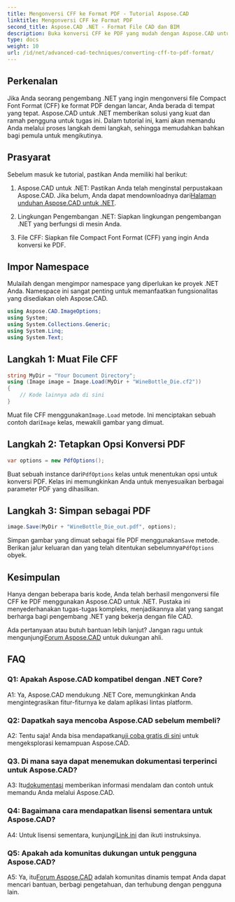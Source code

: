 ```yaml
---
title: Mengonversi CFF ke Format PDF - Tutorial Aspose.CAD
linktitle: Mengonversi CFF ke Format PDF
second_title: Aspose.CAD .NET - Format File CAD dan BIM
description: Buka konversi CFF ke PDF yang mudah dengan Aspose.CAD untuk .NET. Ikuti panduan langkah demi langkah kami.
type: docs
weight: 10
url: /id/net/advanced-cad-techniques/converting-cff-to-pdf-format/
---
```

## Perkenalan

Jika Anda seorang pengembang .NET yang ingin mengonversi file Compact Font Format (CFF) ke format PDF dengan lancar, Anda berada di tempat yang tepat. Aspose.CAD untuk .NET memberikan solusi yang kuat dan ramah pengguna untuk tugas ini. Dalam tutorial ini, kami akan memandu Anda melalui proses langkah demi langkah, sehingga memudahkan bahkan bagi pemula untuk mengikutinya.

## Prasyarat

Sebelum masuk ke tutorial, pastikan Anda memiliki hal berikut:

1. Aspose.CAD untuk .NET: Pastikan Anda telah menginstal perpustakaan Aspose.CAD. Jika belum, Anda dapat mendownloadnya dari[Halaman unduhan Aspose.CAD untuk .NET](https://releases.aspose.com/cad/net/).

2. Lingkungan Pengembangan .NET: Siapkan lingkungan pengembangan .NET yang berfungsi di mesin Anda.

3. File CFF: Siapkan file Compact Font Format (CFF) yang ingin Anda konversi ke PDF.

## Impor Namespace

Mulailah dengan mengimpor namespace yang diperlukan ke proyek .NET Anda. Namespace ini sangat penting untuk memanfaatkan fungsionalitas yang disediakan oleh Aspose.CAD.

```csharp
using Aspose.CAD.ImageOptions;
using System;
using System.Collections.Generic;
using System.Linq;
using System.Text;
```

## Langkah 1: Muat File CFF

```csharp
string MyDir = "Your Document Directory";
using (Image image = Image.Load(MyDir + "WineBottle_Die.cf2"))
{
    // Kode lainnya ada di sini
}
```

 Muat file CFF menggunakan`Image.Load` metode. Ini menciptakan sebuah contoh dari`Image` kelas, mewakili gambar yang dimuat.

## Langkah 2: Tetapkan Opsi Konversi PDF

```csharp
var options = new PdfOptions();
```

 Buat sebuah instance dari`PdfOptions` kelas untuk menentukan opsi untuk konversi PDF. Kelas ini memungkinkan Anda untuk menyesuaikan berbagai parameter PDF yang dihasilkan.

## Langkah 3: Simpan sebagai PDF

```csharp
image.Save(MyDir + "WineBottle_Die_out.pdf", options);
```

 Simpan gambar yang dimuat sebagai file PDF menggunakan`Save` metode. Berikan jalur keluaran dan yang telah ditentukan sebelumnya`PdfOptions` obyek.

## Kesimpulan

Hanya dengan beberapa baris kode, Anda telah berhasil mengonversi file CFF ke PDF menggunakan Aspose.CAD untuk .NET. Pustaka ini menyederhanakan tugas-tugas kompleks, menjadikannya alat yang sangat berharga bagi pengembang .NET yang bekerja dengan file CAD.

 Ada pertanyaan atau butuh bantuan lebih lanjut? Jangan ragu untuk mengunjungi[Forum Aspose.CAD](https://forum.aspose.com/c/cad/19) untuk dukungan ahli.

## FAQ

### Q1: Apakah Aspose.CAD kompatibel dengan .NET Core?

A1: Ya, Aspose.CAD mendukung .NET Core, memungkinkan Anda mengintegrasikan fitur-fiturnya ke dalam aplikasi lintas platform.

### Q2: Dapatkah saya mencoba Aspose.CAD sebelum membeli?

 A2: Tentu saja! Anda bisa mendapatkan[uji coba gratis di sini](https://releases.aspose.com/) untuk mengeksplorasi kemampuan Aspose.CAD.

### Q3. Di mana saya dapat menemukan dokumentasi terperinci untuk Aspose.CAD?

 A3: Itu[dokumentasi](https://reference.aspose.com/cad/net/) memberikan informasi mendalam dan contoh untuk memandu Anda melalui Aspose.CAD.

### Q4: Bagaimana cara mendapatkan lisensi sementara untuk Aspose.CAD?

 A4: Untuk lisensi sementara, kunjungi[Link ini](https://purchase.aspose.com/temporary-license/) dan ikuti instruksinya.

### Q5: Apakah ada komunitas dukungan untuk pengguna Aspose.CAD?

 A5: Ya, itu[Forum Aspose.CAD](https://forum.aspose.com/c/cad/19) adalah komunitas dinamis tempat Anda dapat mencari bantuan, berbagi pengetahuan, dan terhubung dengan pengguna lain.